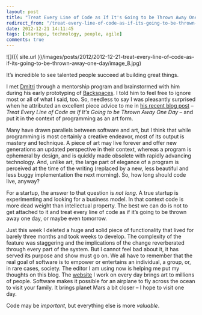 ```yaml
---
layout: post
title: "Treat Every Line of Code as If It's Going to be Thrown Away One Day"
redirect_from: "/treat-every-line-of-code-as-if-its-going-to-be-thrown-away-one-day/"
date: 2012-12-21 14:11:45
tags: [startups, technology, people, agile]
comments: true
---
```

![]({{ site.url }}/images/posts/2012/2012-12-21-treat-every-line-of-code-as-if-its-going-to-be-thrown-away-one-day/image_8.jpg)

It’s incredible to see talented people succeed at building great things.

I met [Dmitri](https://twitter.com/dmitric) through a mentorship program and brainstormed with him during his early prototyping of [Backspaces](https://itunes.apple.com/us/app/id553403814?mt=8&src=af&ign-mpt=uo%3D6). I told him to feel free to ignore most or all of what I said, too. So, needless to say I was pleasantly surprised when he attributed an excellent piece advice to me in [his recent blog post](http://arbor.posterous.com/i-just-quit-my-job-now-what) – _Treat Every Line of Code as If It's Going to be Thrown Away One Day_ – and put it in the context of programming as an art form.

Many have drawn parallels between software and art, but I think that while programming is most certainly a creative endeavor, most of its output is mastery and technique. A piece of art may live forever and offer new generations an updated perspective in their context, whereas a program is ephemeral by design, and is quickly made obsolete with rapidly advancing technology. And, unlike art, the large part of elegance of a program is perceived at the time of the writing  (replaced by a new, less beautiful and less buggy implementation the next morning). So, how long should code live, anyway?

For a startup, the answer to that question is _not long_. A true startup is experimenting and looking for a business model. In that context code is more dead weight than intellectual property. The best we can do is not to get attached to it and treat every line of code as if it’s going to be thrown away one day, or maybe even tomorrow.

Just this week I deleted a huge and solid piece of functionality that lived for barely three months and took weeks to develop. The complexity of the feature was staggering and the implications of the change reverberated through every part of the system. But I cannot feel bad about it, it has served its purpose and show must go on. We all have to remember that the real goal of software is to empower or entertains an individual, a group, or, in rare cases, society. The editor I am using now is helping me put my thoughts on this blog. The [website](https://artsy.net/) I work on every day brings art to millions of people. Software makes it possible for an airplane to fly across the ocean to visit your family. It brings planet Mars a bit closer – I hope to visit one day.

Code may be _important_, but everything else is more _valuable_.
